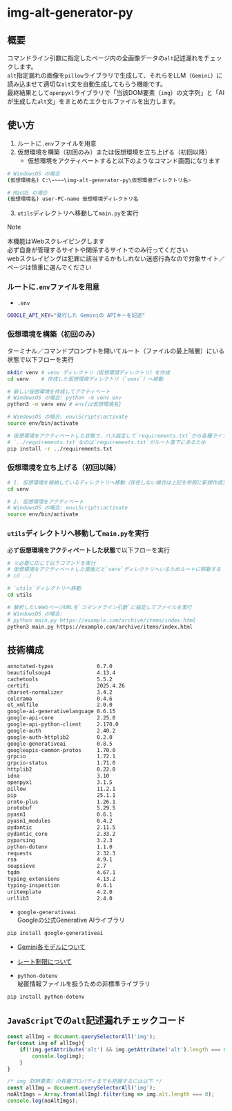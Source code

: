 # img-alt-generator-py

## 概要
コマンドライン引数に指定したページ内の全画像データの`alt`記述漏れをチェックします。<br>
`alt`指定漏れの画像を`pillow`ライブラリで生成して、それらをLLM（`Gemini`）に読み込ませて適切な`alt`文を自動生成してもらう機能です。<br>
最終結果として`openpyxl`ライブラリで「当該DOM要素（`img`）の文字列」と「AIが生成した`alt`文」をまとめたエクセルファイルを出力します。

## 使い方
1. ルートに`.env`ファイルを用意
2. 仮想環境を構築（初回のみ）または仮想環境を立ち上げる（初回以降）
    - 仮想環境をアクティベートすると以下のようなコマンド画面になります
```bash
# WindowsOS の場合
(仮想環境名) C:\~~~~\img-alt-generator-py\仮想環境ディレクトリ名>

# MacOS の場合
(仮想環境名) user-PC-name 仮想環境ディレクトリ名
```
3. `utils`ディレクトリへ移動して`main.py`を実行

> [!NOTE]
> 本機能はWebスクレイピングします<br>
> 必ず自身が管理するサイトや関係するサイトでのみ行ってください<br>
> webスクレイピングは犯罪に該当するかもしれない迷惑行為なので対象サイト／ページは慎重に選んでください

### ルートに`.env`ファイルを用意
- `.env`
```bash
GOOGLE_API_KEY="発行した Geminiの APIキーを記述"
```

### 仮想環境を構築（初回のみ）
ターミナル／コマンドプロンプトを開いてルート（ファイルの最上階層）にいる状態で以下フローを実行
```bash
mkdir venv # venv ディレクトリ（仮想環境ディレクトリ）を作成
cd venv    # 作成した仮想環境ディレクトリ（`venv`）へ移動

# 新しい仮想環境を作成してアクティベート
# WindowsOS の場合: python -m venv env
python3 -m venv env # env{は仮想環境名}

# WindowsOS の場合: env\Scripts\activate
source env/bin/activate

# 仮想環境をアクティベートした状態で、パス指定して`requirements.txt`から各種ライブラリをインストール
# `../requirements.txt`なのは`requirements.txt`がルート直下にあるため
pip install -r ../requirements.txt 
```

### 仮想環境を立ち上げる（初回以降）
```bash
# 1. 仮想環境を格納しているディレクトリへ移動（存在しない場合は上記を参照に新規作成）
cd venv

# 2. 仮想環境をアクティベート
# WindowsOS の場合: env\Scripts\activate
source env/bin/activate
```

### `utils`ディレクトリへ移動して`main.py`を実行
必ず**仮想環境をアクティベートした状態**で以下フローを実行
```bash
# ※必要に応じて以下コマンドを実行
# 仮想環境をアクティベートした直後だと`venv`ディレクトリへいるためルートに移動する
# cd ../

# `utils`ディレクトリへ移動
cd utils

# 解析したいWebページURLを`コマンドライン引数`に指定してファイルを実行
# WindowsOS の場合:
# python main.py https://example.com/archive/items/index.html
python3 main.py https://example.com/archive/items/index.html
```

## 技術構成
```bash
annotated-types              0.7.0
beautifulsoup4               4.13.4
cachetools                   5.5.2
certifi                      2025.4.26
charset-normalizer           3.4.2
colorama                     0.4.6
et_xmlfile                   2.0.0
google-ai-generativelanguage 0.6.15
google-api-core              2.25.0
google-api-python-client     2.170.0
google-auth                  2.40.2
google-auth-httplib2         0.2.0
google-generativeai          0.8.5
googleapis-common-protos     1.70.0
grpcio                       1.72.1
grpcio-status                1.71.0
httplib2                     0.22.0
idna                         3.10
openpyxl                     3.1.5
pillow                       11.2.1
pip                          25.1.1
proto-plus                   1.26.1
protobuf                     5.29.5
pyasn1                       0.6.1
pyasn1_modules               0.4.2
pydantic                     2.11.5
pydantic_core                2.33.2
pyparsing                    3.2.3
python-dotenv                1.1.0
requests                     2.32.3
rsa                          4.9.1
soupsieve                    2.7
tqdm                         4.67.1
typing_extensions            4.13.2
typing-inspection            0.4.1
uritemplate                  4.2.0
urllib3                      2.4.0
```

- `google-generativeai`<br>
Googleの公式Generative AIライブラリ
```bash
pip install google-generativeai
```

- [Gemini各モデルについて](https://ai.google.dev/gemini-api/docs/models?hl=ja&_gl=1*cf3ayb*_up*MQ..*_ga*MTAzMDk0MDk5OC4xNzQ5NTEyODU2*_ga_P1DBVKWT6V*czE3NDk1MTI4NTUkbzEkZzAkdDE3NDk1MTI5NTYkajYwJGwwJGg3MDY1NjM3MTE.)
- [レート制限について](https://ai.google.dev/gemini-api/docs/rate-limits?hl=ja&_gl=1*139atk2*_up*MQ..*_ga*MTAzMDk0MDk5OC4xNzQ5NTEyODU2*_ga_P1DBVKWT6V*czE3NDk1MTI4NTUkbzEkZzAkdDE3NDk1MTI4NTUkajYwJGwwJGg3MDY1NjM3MTE.#free-tier)

- `python-dotenv`<br>
秘匿情報ファイルを扱うための非標準ライブラリ
```bash
pip install python-dotenv
```

## `JavaScript`での`alt`記述漏れチェックコード

```js
const allImg = document.querySelectorAll('img');
for(const img of allImg){
    if(!img.getAttribute('alt') && img.getAttribute('alt').length === 0){
        console.log(img);
    }
}

/* img（DOM要素）の各種プロパティまでも把握するには以下 */
const allImg = document.querySelectorAll('img');
noAltImgs = Array.from(allImg).filter(img => img.alt.length === 0);
console.log(noAltImgs);
```
